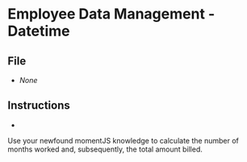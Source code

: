 # Employee Data Management - Datetime

## File

* *None*

## Instructions

* 
Use your newfound momentJS knowledge to calculate the number of months worked and, 
subsequently, the total amount billed.
